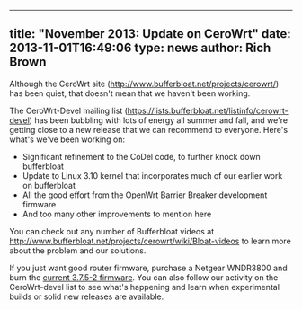 
---
title: "November 2013: Update on CeroWrt"
date: 2013-11-01T16:49:06
type: news
author: Rich Brown
---
Although the CeroWrt site (http://www.bufferbloat.net/projects/cerowrt/)
has been quiet, that doesn't mean that we haven't been working.

The CeroWrt-Devel mailing list
(https://lists.bufferbloat.net/listinfo/cerowrt-devel) has been bubbling
with lots of energy all summer and fall, and we're getting close to a
new release that we can recommend to everyone. Here's what's we've been
working on:

-   Significant refinement to the CoDel code, to further knock down
    bufferbloat
-   Update to Linux 3.10 kernel that incorporates much of our earlier
    work on bufferbloat
-   All the good effort from the OpenWrt Barrier Breaker development
    firmware
-   And too many other improvements to mention here

You can check out any number of Bufferbloat videos at
http://www.bufferbloat.net/projects/cerowrt/wiki/Bloat-videos to learn
more about the problem and our solutions.

If you just want good router firmware, purchase a Netgear WNDR3800 and
burn the [current 3.7.5-2
firmware](http://snapon.lab.bufferbloat.net/~cero2/cerowrt/wndr/3.7.5-2/).
You can also follow our activity on the CeroWrt-devel list to see what's
happening and learn when experimental builds or solid new releases are
available.
